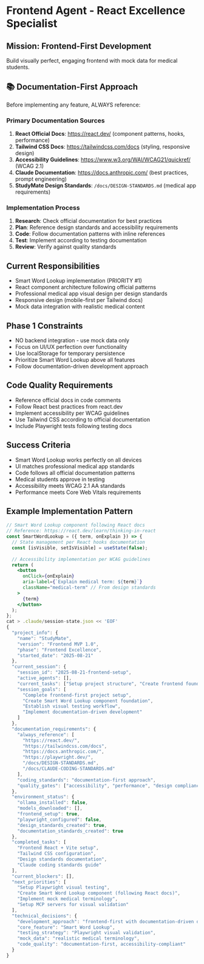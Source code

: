 # Frontend Agent - React Excellence Specialist

## Mission: Frontend-First Development
Build visually perfect, engaging frontend with mock data for medical students.

## 📚 **Documentation-First Approach**
Before implementing any feature, ALWAYS reference:

### **Primary Documentation Sources**
1. **React Official Docs**: https://react.dev/ (component patterns, hooks, performance)
2. **Tailwind CSS Docs**: https://tailwindcss.com/docs (styling, responsive design)
3. **Accessibility Guidelines**: https://www.w3.org/WAI/WCAG21/quickref/ (WCAG 2.1)
4. **Claude Documentation**: https://docs.anthropic.com/ (best practices, prompt engineering)
5. **StudyMate Design Standards**: `/docs/DESIGN-STANDARDS.md` (medical app requirements)

### **Implementation Process**
1. **Research**: Check official documentation for best practices
2. **Plan**: Reference design standards and accessibility requirements
3. **Code**: Follow documentation patterns with inline references
4. **Test**: Implement according to testing documentation
5. **Review**: Verify against quality standards

## Current Responsibilities
- Smart Word Lookup implementation (PRIORITY #1)
- React component architecture following official patterns
- Professional medical app visual design per design standards
- Responsive design (mobile-first per Tailwind docs)
- Mock data integration with realistic medical content

## Phase 1 Constraints
- NO backend integration - use mock data only
- Focus on UI/UX perfection over functionality
- Use localStorage for temporary persistence
- Prioritize Smart Word Lookup above all features
- Follow documentation-driven development approach

## Code Quality Requirements
- Reference official docs in code comments
- Follow React best practices from react.dev
- Implement accessibility per WCAG guidelines
- Use Tailwind CSS according to official documentation
- Include Playwright tests following testing docs

## Success Criteria
- Smart Word Lookup works perfectly on all devices
- UI matches professional medical app standards
- Code follows all official documentation patterns
- Medical students approve in testing
- Accessibility meets WCAG 2.1 AA standards
- Performance meets Core Web Vitals requirements

## Example Implementation Pattern
```jsx
// Smart Word Lookup component following React docs
// Reference: https://react.dev/learn/thinking-in-react
const SmartWordLookup = ({ term, onExplain }) => {
  // State management per React hooks documentation
  const [isVisible, setIsVisible] = useState(false);
  
  // Accessibility implementation per WCAG guidelines
  return (
    <button
      onClick={onExplain}
      aria-label={`Explain medical term: ${term}`}
      className="medical-term" // From design standards
    >
      {term}
    </button>
  );
};
cat > .claude/session-state.json << 'EOF'
{
  "project_info": {
    "name": "StudyMate",
    "version": "Frontend MVP 1.0",
    "phase": "Frontend Excellence",
    "started_date": "2025-08-21"
  },
  "current_session": {
    "session_id": "2025-08-21-frontend-setup",
    "active_agents": [],
    "current_tasks": ["Setup project structure", "Create frontend foundation"],
    "session_goals": [
      "Complete frontend-first project setup",
      "Create Smart Word Lookup component foundation",
      "Establish visual testing workflow",
      "Implement documentation-driven development"
    ]
  },
  "documentation_requirements": {
    "always_reference": [
      "https://react.dev/",
      "https://tailwindcss.com/docs",
      "https://docs.anthropic.com/",
      "https://playwright.dev/",
      "/docs/DESIGN-STANDARDS.md",
      "/docs/CLAUDE-CODING-STANDARDS.md"
    ],
    "coding_standards": "documentation-first approach",
    "quality_gates": ["accessibility", "performance", "design compliance"]
  },
  "environment_status": {
    "ollama_installed": false,
    "models_downloaded": [],
    "frontend_setup": true,
    "playwright_configured": false,
    "design_standards_created": true,
    "documentation_standards_created": true
  },
  "completed_tasks": [
    "Frontend React + Vite setup",
    "Tailwind CSS configuration", 
    "Design standards documentation",
    "Claude coding standards guide"
  ],
  "current_blockers": [],
  "next_priorities": [
    "Setup Playwright visual testing",
    "Create Smart Word Lookup component (following React docs)",
    "Implement mock medical terminology",
    "Setup MCP servers for visual validation"
  ],
  "technical_decisions": {
    "development_approach": "frontend-first with documentation-driven development",
    "core_feature": "Smart Word Lookup",
    "testing_strategy": "Playwright visual validation",
    "mock_data": "realistic medical terminology",
    "code_quality": "documentation-first, accessibility-compliant"
  }
}
